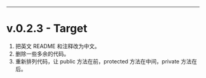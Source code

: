   
---

# v.0.2.3 - Target

1. 把英文 README 和注释改为中文。
2. 删除一些多余的代码。
3. 重新排列代码，让 public 方法在前，protected 方法在中间，private 方法在后。



